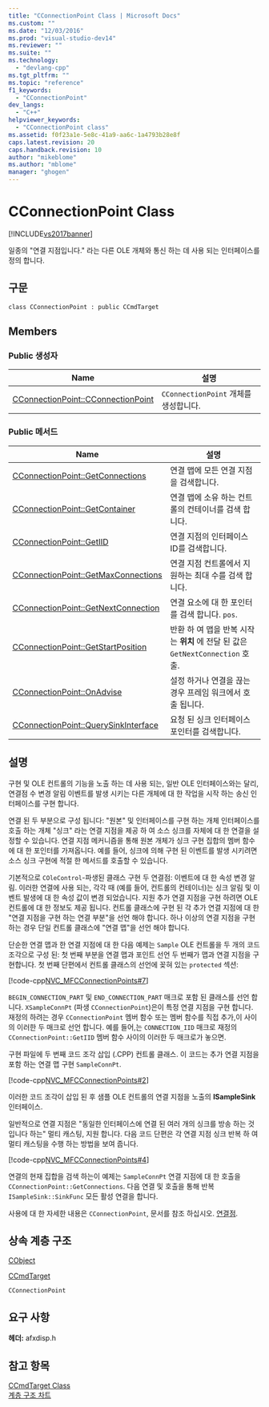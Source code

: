 ```yaml
---
title: "CConnectionPoint Class | Microsoft Docs"
ms.custom: ""
ms.date: "12/03/2016"
ms.prod: "visual-studio-dev14"
ms.reviewer: ""
ms.suite: ""
ms.technology: 
  - "devlang-cpp"
ms.tgt_pltfrm: ""
ms.topic: "reference"
f1_keywords: 
  - "CConnectionPoint"
dev_langs: 
  - "C++"
helpviewer_keywords: 
  - "CConnectionPoint class"
ms.assetid: f0f23a1e-5e8c-41a9-aa6c-1a4793b28e8f
caps.latest.revision: 20
caps.handback.revision: 10
author: "mikeblome"
ms.author: "mblome"
manager: "ghogen"
---
```

# CConnectionPoint Class
[!INCLUDE[vs2017banner](../../assembler/inline/includes/vs2017banner.md)]

일종의 "연결 지점입니다." 라는 다른 OLE 개체와 통신 하는 데 사용 되는 인터페이스를 정의 합니다.  
  
## 구문  
  
```  
class CConnectionPoint : public CCmdTarget  
```  
  
## Members  
  
### Public 생성자  
  
|Name|설명|  
|----------|--------|  
|[CConnectionPoint::CConnectionPoint](../Topic/CConnectionPoint::CConnectionPoint.md)|`CConnectionPoint` 개체를 생성합니다.|  
  
### Public 메서드  
  
|Name|설명|  
|----------|--------|  
|[CConnectionPoint::GetConnections](../Topic/CConnectionPoint::GetConnections.md)|연결 맵에 모든 연결 지점을 검색합니다.|  
|[CConnectionPoint::GetContainer](../Topic/CConnectionPoint::GetContainer.md)|연결 맵에 소유 하는 컨트롤의 컨테이너를 검색 합니다.|  
|[CConnectionPoint::GetIID](../Topic/CConnectionPoint::GetIID.md)|연결 지점의 인터페이스 ID를 검색합니다.|  
|[CConnectionPoint::GetMaxConnections](../Topic/CConnectionPoint::GetMaxConnections.md)|연결 지점 컨트롤에서 지 원하는 최대 수를 검색 합니다.|  
|[CConnectionPoint::GetNextConnection](../Topic/CConnectionPoint::GetNextConnection.md)|연결 요소에 대 한 포인터를 검색 합니다. `pos`.|  
|[CConnectionPoint::GetStartPosition](../Topic/CConnectionPoint::GetStartPosition.md)|반환 하 여 맵을 반복 시작는  **위치** 에 전달 된 값은 `GetNextConnection` 호출.|  
|[CConnectionPoint::OnAdvise](../Topic/CConnectionPoint::OnAdvise.md)|설정 하거나 연결을 끊는 경우 프레임 워크에서 호출 됩니다.|  
|[CConnectionPoint::QuerySinkInterface](../Topic/CConnectionPoint::QuerySinkInterface.md)|요청 된 싱크 인터페이스 포인터를 검색합니다.|  
  
## 설명  
 구현 및 OLE 컨트롤의 기능을 노출 하는 데 사용 되는, 일반 OLE 인터페이스와는 달리, 연결점 수 변경 알림 이벤트를 발생 시키는 다른 개체에 대 한 작업을 시작 하는 송신 인터페이스를 구현 합니다.  
  
 연결 된 두 부분으로 구성 됩니다: "원본" 및 인터페이스를 구현 하는 개체 인터페이스를 호출 하는 개체 "싱크" 라는 연결 지점을 제공 하 여 소스 싱크를 자체에 대 한 연결을 설정할 수 있습니다.  연결 지점 메커니즘을 통해 원본 개체가 싱크 구현 집합의 멤버 함수에 대 한 포인터를 가져옵니다.  예를 들어, 싱크에 의해 구현 된 이벤트를 발생 시키려면 소스 싱크 구현에 적절 한 메서드를 호출할 수 있습니다.  
  
 기본적으로 `COleControl`\-파생된 클래스 구현 두 연결점: 이벤트에 대 한 속성 변경 알림.  이러한 연결에 사용 되는, 각각 때 \(예를 들어, 컨트롤의 컨테이너\)는 싱크 알림 및 이벤트 발생에 대 한 속성 값이 변경 되었습니다.  지원 추가 연결 지점을 구현 하려면 OLE 컨트롤에 대 한 정보도 제공 됩니다.  컨트롤 클래스에 구현 된 각 추가 연결 지점에 대 한 "연결 지점을 구현 하는 연결 부분"을 선언 해야 합니다.  하나 이상의 연결 지점을 구현 하는 경우 단일 컨트롤 클래스에 "연결 맵"을 선언 해야 합니다.  
  
 단순한 연결 맵과 한 연결 지점에 대 한 다음 예제는 `Sample` OLE 컨트롤을 두 개의 코드 조각으로 구성 된: 첫 번째 부분을 연결 맵과 포인트 선언 두 번째가 맵과 연결 지점을 구현합니다.  첫 번째 단편에서 컨트롤 클래스의 선언에 꽂혀 있는 `protected` 섹션:  
  
 [!code-cpp[NVC_MFCConnectionPoints#7](../../mfc/codesnippet/CPP/cconnectionpoint-class_1.h)]  
  
 `BEGIN_CONNECTION_PART` 및 `END_CONNECTION_PART` 매크로 포함 된 클래스를 선언 합니다. `XSampleConnPt` \(파생 `CConnectionPoint`\)은이 특정 연결 지점을 구현 합니다.  재정의 하려는 경우 `CConnectionPoint` 멤버 함수 또는 멤버 함수를 직접 추가,이 사이의 이러한 두 매크로 선언 합니다.  예를 들어,는 `CONNECTION_IID` 매크로 재정의 `CConnectionPoint::GetIID` 멤버 함수 사이의 이러한 두 매크로가 놓으면.  
  
 구현 파일에 두 번째 코드 조각 삽입 \(.CPP\) 컨트롤 클래스.  이 코드는 추가 연결 지점을 포함 하는 연결 맵 구현 `SampleConnPt`.  
  
 [!code-cpp[NVC_MFCConnectionPoints#2](../../mfc/codesnippet/CPP/cconnectionpoint-class_2.cpp)]  
  
 이러한 코드 조각이 삽입 된 후 샘플 OLE 컨트롤의 연결 지점을 노출의  **ISampleSink** 인터페이스.  
  
 일반적으로 연결 지점은 "동일한 인터페이스에 연결 된 여러 개의 싱크를 방송 하는 것입니다 하는" 멀티 캐스팅, 지원 합니다.  다음 코드 단편은 각 연결 지점 싱크 반복 하 여 멀티 캐스팅을 수행 하는 방법을 보여 줍니다.  
  
 [!code-cpp[NVC_MFCConnectionPoints#4](../../mfc/codesnippet/CPP/cconnectionpoint-class_3.cpp)]  
  
 연결의 현재 집합을 검색 하는이 예제는 `SampleConnPt` 연결 지점에 대 한 호출을 `CConnectionPoint::GetConnections`.  다음 연결 및 호출을 통해 반복 `ISampleSink::SinkFunc` 모든 활성 연결을 합니다.  
  
 사용에 대 한 자세한 내용은 `CConnectionPoint`, 문서를 참조 하십시오.  [연결점](../../mfc/connection-points.md).  
  
## 상속 계층 구조  
 [CObject](../../mfc/reference/cobject-class.md)  
  
 [CCmdTarget](../../mfc/reference/ccmdtarget-class.md)  
  
 `CConnectionPoint`  
  
## 요구 사항  
 **헤더:**  afxdisp.h  
  
## 참고 항목  
 [CCmdTarget Class](../../mfc/reference/ccmdtarget-class.md)   
 [계층 구조 차트](../../mfc/hierarchy-chart.md)